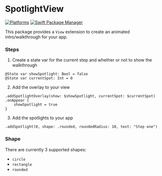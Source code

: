 # SpotlightView

[![Platforms](https://img.shields.io/badge/Platforms-macOS_iOS-green?style=flat-square)](https://img.shields.io/badge/Platforms-macOS_iOS-green?style=flat-square)
[![Swift Package Manager](https://img.shields.io/badge/Swift_Package_Manager-compatible-orange?style=flat-square)](https://img.shields.io/badge/Swift_Package_Manager-compatible-orange?style=flat-square)

This package provides a `View` extension to create an animated intro/walkthrough for your app.

### Steps

1. Create a state var for the current step and whether or not to show the walkthrough
```
@State var showSpotlight: Bool = false
@State var currentSpot: Int = 0
```
2. Add the overlay to your view
```
.addSpotlightOverlay(show: $showSpotlight, currentSpot: $currentSpot)
.onAppear {
    showSpotlight = true
}
```
3. Add the spotlights to your app
```
.addSpotlight(0, shape: .rounded, roundedRadius: 10, text: "Step one")
```

### Shape

There are currently 3 supported shapes:
- `circle`
- `rectangle`
- `rounded`
